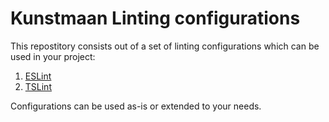 # Kunstmaan Linting configurations

This repostitory consists out of a set of linting configurations which can be used in your project:

1. [ESLint](./eslint-config)
2. [TSLint](./tslint-config)

Configurations can be used as-is or extended to your needs.
